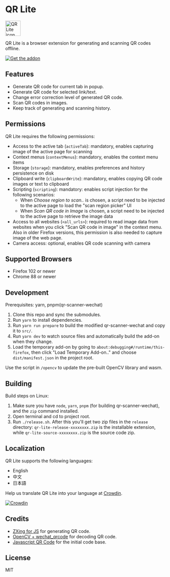 # QR Lite

<img alt="QR Lite icon" src="https://github.com/monyxie/qr-lite/raw/2.0-dev/src/icons/qrlite.svg" width="48">

QR Lite is a browser extension for generating and scanning QR codes offline.

[![Get the addon](https://blog.mozilla.org/addons/files/2015/11/get-the-addon.png 'Get the addon')](https://addons.mozilla.org/en-US/firefox/addon/qr-lite/)

## Features

* Generate QR code for current tab in popup.
* Generate QR code for selected link/text.
* Change error correction level of generated QR code.
* Scan QR codes in images.
* Keep track of generating and scanning history.

## Permissions
QR Lite requires the following permissions:

- Access to the active tab (`activeTab`): mandatory, enables capturing image of the active page for scanning
- Context menus (`contextMenus`): mandatory, enables the context menu items
- Storage (`storage`): mandatory, enables preferences and history persistence on disk
- Clipboard write (`clipboardWrite`): mandatory, enables copying QR code images or text to clipboard
- Scripting (`scripting`): mandatory: enables script injection for the following scenarios:
  - When *Choose region to scan..* is chosen, a script need to be injected to the active page to load the "scan region picker" UI
  - When *Scan QR code in Image* is chosen, a script need to be injected to the active page to retrieve the image data
- Access to all websites (`<all_urls>`): required to read image data from websites when you click "Scan QR code in image" in the context menu. Also in older Firefox versions, this permission is also needed to capture image of the web page.
- Camera access: optional, enables QR code scanning with camera

## Supported Browsers

- Firefox 102 or newer
- Chrome 88 or newer

## Development

Prerequisites: yarn, pnpm(qr-scanner-wechat)

1. Clone this repo and sync the submodules.
1. Run `yarn` to install dependencies.
1. Run `yarn run prepare` to build the modified qr-scanner-wechat and copy it to `src/`.
1. Run `yarn dev` to watch source files and automatically build the add-on when they change.
1. Load the temporary add-on by going to `about:debugging#/runtime/this-firefox`, then click "Load Temporary Add-on.."
   and choose `dist/manifest.json` in the project root.

Use the script in `/opencv` to update the pre-built OpenCV library and wasm.

## Building

Build steps on Linux:

1. Make sure you have `node`, `yarn`, `pnpm` (for building qr-scanner-wechat), and the `zip` command installed.
1. Open terminal and cd to project root.
1. Run `./release.sh`. After this you'll get two zip files in the `release` directory: `qr-lite-release-xxxxxxxx.zip`
   is the installable extension, while `qr-lite-source-xxxxxxxx.zip` is the source code zip.

## Localization

QR Lite supports the following languages:

- English
- 中文
- 日本語

Help us translate QR Lite into your language at [Crowdin](https://crowdin.com/project/qr-lite).

[![Crowdin](https://badges.crowdin.net/qr-lite/localized.svg)](https://crowdin.com/project/qr-lite)

## Credits

- [ZXing for JS](https://github.com/zxing-js/library) for generating QR code.
- [OpenCV + wechat_qrcode](https://docs.opencv.org/4.9.0/dd/d63/group__wechat__qrcode.html) for decoding QR code.
- [Javascript QR Code](https://addons.mozilla.org/zh-CN/firefox/addon/javascript-qr-code/) for the initial code base.

## License

MIT